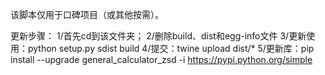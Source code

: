 该脚本仅用于口碑项目（或其他按需）。

更新步骤：
1/首先cd到该文件夹；
2/删除build、dist和egg-info文件
3/更新使用：python setup.py sdist build
4/提交：twine upload dist/*
5/更新库：pip install --upgrade general_calculator_zsd -i https://pypi.python.org/simple